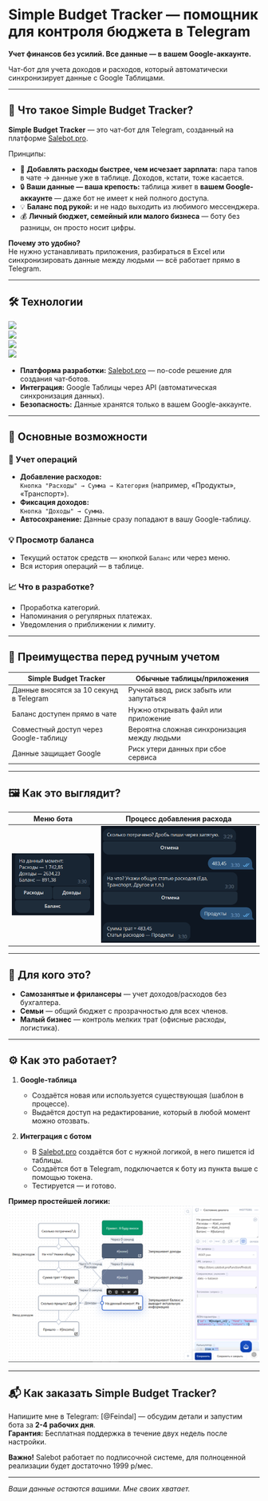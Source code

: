 # Simple Budget Tracker — помощник для контроля бюджета в Telegram
**Учет финансов без усилий. Все данные — в вашем Google-аккаунте.**

Чат-бот для учета доходов и расходов, который автоматически синхронизирует данные с Google Таблицами.

---

## 🤖 Что такое Simple Budget Tracker?
**Simple Budget Tracker** — это чат-бот для Telegram, созданный на платформе [Salebot.pro](https://salebot.pro/l/350903). 

Принципы:
- 🚀 **Добавлять расходы быстрее, чем исчезает зарплата:** пара тапов в чате → данные уже в таблице. Доходов, кстати, тоже касается.
- 🔒 **Ваши данные — ваша крепость:** таблица живет в **вашем Google-аккаунте** — даже бот не имеет к ней полного доступа.
- 💡 **Баланс под рукой:** и не надо выходить из любимого мессенджера.
- 💰 **Личный бюджет, семейный или малого бизнеса** — боту без разницы, он просто носит цифры.

**Почему это удобно?**  
Не нужно устанавливать приложения, разбираться в Excel или синхронизировать данные между людьми — всё работает прямо в Telegram.

---

## 🛠 Технологии

![](https://img.shields.io/badge/Platform-Telegram-2CA5E0)  
![](https://img.shields.io/badge/Builder-Salebot_(no--code)-FF6B00)  
![](https://img.shields.io/badge/Integration-Google_Sheets-34A853)  
![](https://img.shields.io/badge/Data_Storage-Google_Drive-4285F4)

- **Платформа разработки:** [Salebot.pro](https://salebot.pro/l/350903) — no-code решение для создания чат-ботов.
- **Интеграция:** Google Таблицы через API (автоматическая синхронизация данных).
- **Безопасность:** Данные хранятся только в вашем Google-аккаунте.
---

## 📌 Основные возможности

### 🧮 Учет операций
- **Добавление расходов:**  
  `Кнопка "Расходы" → Сумма → Категория` (например, «Продукты», «Транспорт»).
- **Фиксация доходов:**  
  `Кнопка "Доходы" → Сумма`.
- **Автосохранение:** Данные сразу попадают в вашу Google-таблицу.

### 💡 Просмотр баланса
- Текущий остаток средств — кнопкой `Баланс` или через меню.
- Вся история операций — в таблице.

### 📈 Что в разработке?
- Проработка категорий.
- Напоминания о регулярных платежах.
- Уведомления о приближении к лимиту.
---

## 🚀 Преимущества перед ручным учетом
| **Simple Budget Tracker** | **Обычные таблицы/приложения** |
|------------------|--------------------------------|
| Данные вносятся за 10 секунд в Telegram | Ручной ввод, риск забыть или запутаться |
| Баланс доступен прямо в чате | Нужно открывать файл или приложение |
| Совместный доступ через Google-таблицу | Вероятна сложная синхронизация между людьми |
| Данные защищает Google | Риск утери данных при сбое сервиса |

---

## 🖼️ Как это выглядит?
| Меню бота | Процесс добавления расхода |
|-----------|----------------------------|
| ![Меню](https://github.com/DearF-bot/Budget-Tracker-TG-Bot/blob/main/balance_message.png?raw=true) | ![Процесс](https://github.com/DearF-bot/Budget-Tracker-TG-Bot/blob/main/expend_message.png?raw=true) |

---

## 💼 Для кого это?
- **Самозанятые и фрилансеры** — учет доходов/расходов без бухгалтера.
- **Семьи** — общий бюджет с прозрачностью для всех членов.
- **Малый бизнес** — контроль мелких трат (офисные расходы, логистика).
---

## ⚙️ Как это работает?
1. **Google-таблица**  
   - Создаётся новая или используется существующая (шаблон в процессе).
   - Выдаётся доступ на редактирование, который в любой момент можно отозвать. 

2. **Интеграция с ботом**  
   - В [Salebot.pro](https://salebot.pro/l/350903) создаётся бот с нужной логикой, в него пишется id таблицы.
   - Создаётся бот в Telegram, подключается к боту из пункта выше с помощью токена.
   - Тестируется — и готово.
   
**Пример простейшей логики:** ![image](https://github.com/DearF-bot/Budget-Tracker-TG-Bot/blob/main/Structure.png?raw=true)

---

## 📬 Как заказать Simple Budget Tracker?
Напишите мне в Telegram: [@Feindal] — обсудим детали и запустим бота за **2-4 рабочих дня**.  
**Гарантия:** Бесплатная поддержка в течение двух недель после настройки.

**Важно!** Salebot работает по подписочной системе, для полноценной реализации будет достаточно 1999 р/мес.

---
*Ваши данные остаются вашими. Мне своих хватает.*  
